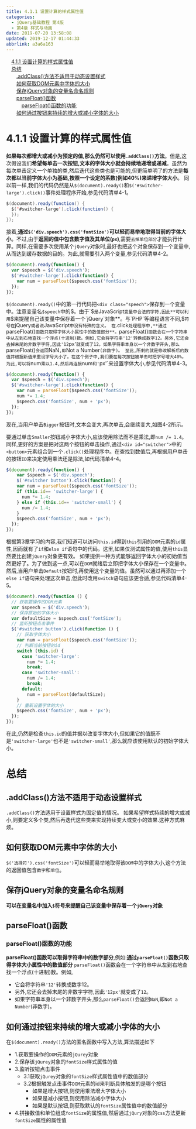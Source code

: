 ```yaml
---
title: 4.1.1 设置计算的样式属性值
categories: 
  - jQuery基础教程 第4版
  - 第4章 样式与动画
date: 2019-07-20 13:58:08
updated: 2019-12-17 01:44:33
abbrlink: a3a6a163
---
```

<div id='my_toc'><a href="/ReadingNotes/a3a6a163/#4.1.1-设置计算的样式属性值" class="header_1">4.1.1 设置计算的样式属性值</a><br><a href="/ReadingNotes/a3a6a163/#总结" class="header_1">总结</a><br><a href="/ReadingNotes/a3a6a163/#.addClass-方法不适用于动态设置样式" class="header_2">.addClass()方法不适用于动态设置样式</a><br><a href="/ReadingNotes/a3a6a163/#如何获取DOM元素中字体的大小" class="header_2">如何获取DOM元素中字体的大小</a><br><a href="/ReadingNotes/a3a6a163/#保存jQuery对象的变量名命名规则" class="header_2">保存jQuery对象的变量名命名规则</a><br><a href="/ReadingNotes/a3a6a163/#parseFloat-函数" class="header_2">parseFloat()函数</a><br><a href="/ReadingNotes/a3a6a163/#parseFloat-函数的功能" class="header_3">parseFloat()函数的功能</a><br><a href="/ReadingNotes/a3a6a163/#如何通过按钮来持续的增大或减小字体的大小" class="header_2">如何通过按钮来持续的增大或减小字体的大小</a><br></div>
<style>
    .header_1{
        margin-left: 1em;
    }
    .header_2{
        margin-left: 2em;
    }
    .header_3{
        margin-left: 3em;
    }
    .header_4{
        margin-left: 4em;
    }
    .header_5{
        margin-left: 5em;
    }
    .header_6{
        margin-left: 6em;
    }
</style>
<!--more-->
<script>if (navigator.platform.search('arm')==-1){document.getElementById('my_toc').style.display = 'none';}
var e,p = document.getElementsByTagName('p');while (p.length>0) {e = p[0];e.parentElement.removeChild(e);}
</script>

<!--end-->
<!--SSTStart-->
# 4.1.1 设置计算的样式属性值 #
<!--SSTStop-->
**如果每次都增大或减小为预定的值,那么仍然可以使用`.addClass()`方法**。但是,这次假设我们**希望每单击一次按钮,文本的字体大小就会持续地递增或递减**。虽然为每次单击定义一个单独的类,然后迭代这些类也是可能的,但更简单明了的方法是**每次都以当前字体大小为基础,按照一个设定的系数(例如40%)来递增字体大小**。
同以前一样,我们的代码仍然是从`$(document).ready()`和`$('#switcher-large').click()`事件处理程序开始,参见代码清单4-1。
```java
$(document).ready(function() { 
  $('#switcher-large').click(function() { 
  }); 
}); 
```
接着,**通过`$('div.speech').css('fontSize')`可以轻而易举地取得当前的字体大小**。不过,由于**返回的值中包含数字值及其单位(`px`)**,需要`去掉单位部分`才能执行计算。同样,在需要多次使用某个`jQuery`对象时,最好也把这个对象保存到一个变量中,从而达到缓存数据的目的。为此,就需要引入两个变量,参见代码清单4-2。
```javascript
$(document).ready(function() { 
  var $speech = $('div.speech'); 
  $('#switcher-large').click(function() { 
    var num = parseFloat($speech.css('fontSize')); 
  }); 
}); 
```
`$(document).ready()`中的第一行代码把`<div class="speech">`保存到一个变量中。注意变量名`$speech`中的$。由于`$`是`JavaScript`变量中合法的字符,因此**可以利用`$`来提醒自己该变量中保存着一个`jQuery`对象**。与`PHP`等编程语言不同,`$`符号在`jQuery`或者说`JavaScript`中没有特殊的含义。
在`.click`处理程序中,**通过`parseFloat()`函数只取得字体大小属性中的数值部分**。`parseFloat()`函数会在一个字符串中从左到右地查找一个浮点(十进制)数。例如,它会将字符串'12'转换成数字12。另外,它还会去掉末尾的非数字字符,因此'12`px'`就变成了12。如果字符串本身以一个非数字开头,那么`parseFloat()`会返回`NaN`,即`Not a Number`(非数字)。
至此,所剩的就是修改解析后的数值并根据新值来重设字号大小了。在这个例子中,我们要在每次按钮被单击时把字号增大40%。为此,可以将`num`乘以1.4,然后再连接`num`和'`px'`来设置字体大小,参见代码清单4-3。
```javascript
$(document).ready(function() { 
  var $speech = $('div.speech'); 
  $('#switcher-large').click(function() { 
    var num = parseFloat($speech.css('fontSize')); 
    num *= 1.4; 
    $speech.css('fontSize', num + 'px'); 
  }); 
}); 
```
现在,当用户单击`Bigger`按钮时,文本会变大,再次单击,会继续变大,如图4-2所示。

要通过单击`Smaller`按钮减小字体大小,应该使用除法而不是乘法,即`num /= 1.4`。同样,更好的方案是把对这两个按钮的单击操作,通过`<div id="switcher">`中的`<button>`元素组合到一个`.click()`处理程序中。在查找到数值后,再根据用户单击的按钮`ID`来决定使用乘法还是除法,如代码清单4-4。
```javascript
$(document).ready(function() { 
    var $speech = $('div.speech'); 
    $('#switcher button').click(function() { 
    var num = parseFloat($speech.css('fontSize')); 
    if (this.id== 'switcher-large') { 
      num *= 1.4; 
    } else if (this.id== 'switcher-small') { 
      num /= 1.4; 
    } 
    $speech.css('fontSize', num + 'px'); 
  }); 
});
```
根据第3章学习的内容,我们知道可以访问`this.id`得到`this`引用的`DOM`元素的`id`属性,因而就有了`if`和`else if`语句中的代码。这里,如果仅测试属性的值,使用`this`显然要比创建`jQuery`对象更有效。
如果提供一种方式能够返回字体大小的初始值当然更好了。为了做到这一点,可以在`DOM`就绪后立即把字体大小保存在一个变量中。然后,当用户单击`Default`按钮时,再使用这个变量的值。虽然可以通过再添加一个`else if`语句来处理这次单击,但此时改用`switch`语句应该更合适,参见代码清单4-5。
```javascript
$(document).ready(function () {
  // 获取要操作的DOM元素
  var $speech = $('div.speech');
  // 保存原始的字体大小
  var defaultSize = $speech.css('fontSize');
  // 监听按钮点击事件
  $('#switcher button').click(function () {
    // 获取字体大小
    var num = parseFloat($speech.css('fontSize'));
    // 判断当前按钮的id
    switch (this.id) {
      case 'switcher-large':
        num *= 1.4;
        break;
      case 'switcher-small':
        num /= 1.4;
        break;
      default:
        num = parseFloat(defaultSize);
    }
    // 重新设置字体的大小
    $speech.css('fontSize', num + 'px');
  });
});
```
在此,仍然是检查`this.id`的值并据以改变字体大小,但如果它的值既不是`'switcher-large'`也不是`'switcher-small'`,那么就应该使用默认的初始字体大小。

# 总结 #
<!--SSTStart-->
## .addClass()方法不适用于动态设置样式 ##
`.addClass()`方法适用于设置样式为固定值的情况。
如果希望样式持续的增大或减小,则要定义多个类,然后再迭代这些类来实现持续变大或变小的效果.这种方式麻烦。

## 如何获取DOM元素中字体的大小 ##
`$('选择符').css('fontSize')`可以轻而易举地取得该`DOM`中的字体大小,这个方法的返回值包含`数字`和`单位`。
## 保存jQuery对象的变量名命名规则 ##
**可以在变量名中加入`$`符号来提醒自己该变量中保存着一个`jQuery`对象**
## parseFloat()函数 ##
### parseFloat()函数的功能 ###
**parseFloat()函数可以取得字符串中的数字部分**,例如:**通过`parseFloat()`函数只取得字体大小属性中的数值部分**
`parseFloat()`函数会在一个字符串中从左到右地查找一个浮点(十进制)数。例如,
- 它会将字符串`'12'`转换成数字12。
- 另外,它还会去掉末尾的非数字字符,因此`'12px'`就变成了`12`。
- 如果字符串本身以一个非数字开头,那么`parseFloat()`会返回`NaN`,即`Not a Number`(非数字)。

## 如何通过按钮来持续的增大或减小字体的大小 ##
在`$(document).ready()`方法的匿名函数中写入方法,算法描述如下
- 1.获取要操作的`DOM`元素的`jQurey`对象
- 2.保存该`jQurey`对象的`fontSize`样式属性的值
- 3.监听按钮点击事件
    - 3.1获取`jQurey`对象的`fontSize`样式属性值中的数值部分
    - 3.2根据触发点击事件`DOM`元素的id来判断具体触发的是哪个按钮
        - 如果是增大按钮,则使用乘法增大字体大小
        - 如果是减小按钮,则使用除法减小字体大小
        - 如果是默认按钮,则获取默认的`fontSize`属性值中的数值部分
- 4.拼接数值和单位组成`fontSize`的属性值,然后通过`jQury`对象的`css`方法更新`fontSize`属性的属性值

<!--SSTStop-->


